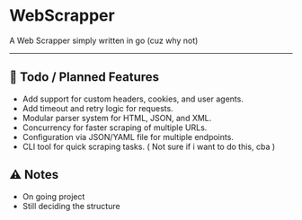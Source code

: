# WebScrapper

A Web Scrapper simply written in go (cuz why not)

---
## 📝 Todo / Planned Features

- Add support for custom headers, cookies, and user agents.
- Add timeout and retry logic for requests.
- Modular parser system for HTML, JSON, and XML.
- Concurrency for faster scraping of multiple URLs.
- Configuration via JSON/YAML file for multiple endpoints.
- CLI tool for quick scraping tasks. ( Not sure if i want to do this, cba )

## ⚠️ Notes

- On going project
- Still deciding the structure

